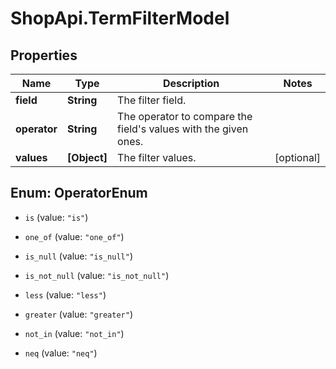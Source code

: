 # ShopApi.TermFilterModel

## Properties
Name | Type | Description | Notes
------------ | ------------- | ------------- | -------------
**field** | **String** | The filter field. | 
**operator** | **String** | The operator to compare the field&#39;s values with the given ones. | 
**values** | **[Object]** | The filter values. | [optional] 


<a name="OperatorEnum"></a>
## Enum: OperatorEnum


* `is` (value: `"is"`)

* `one_of` (value: `"one_of"`)

* `is_null` (value: `"is_null"`)

* `is_not_null` (value: `"is_not_null"`)

* `less` (value: `"less"`)

* `greater` (value: `"greater"`)

* `not_in` (value: `"not_in"`)

* `neq` (value: `"neq"`)




